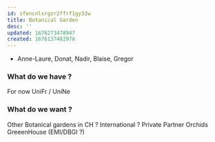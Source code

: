 ```yaml
---
id: sfencnlxrgzr2ffrf1gy32w
title: Botanical Garden
desc: ''
updated: 1676273478947
created: 1676137482978
---
```



- Anne-Laure, Donat, Nadir, Blaise, Gregor 

### What do we have ?

For now UniFr / UniNe

### What do we want ?

Other Botanical gardens in CH ? International ?
Private Partner Orchids GreeenHouse (EMI/DBGI ?)